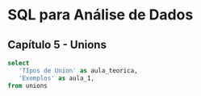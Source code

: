 # SQL para Análise de Dados

## Capítulo 5 - Unions

```sql
select
   'TIpos de Union' as aula_teorica,
   'Exemplos' as aula_1,
from unions
```
